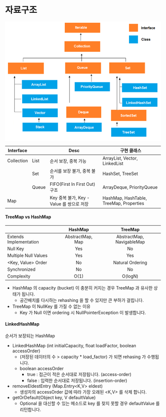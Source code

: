 # 자료구조

![](../../.gitbook/assets/2021-07-09-19-01-08.png)

| Interface  |       | Desc                            | 구현 클래스                                  |
| ---------- | ----- | ------------------------------- | --------------------------------------- |
| Collection | List  | 순서 보장, 중복 가능                    | ArrayList, Vector, LinkedList           |
|            | Set   | 순서를 보장 불가, 중복 불가                | HashSet, TreeSet                        |
|            | Queue | FIFO(First In First Out) 구조     | ArrayDeque, PriorityQueue               |
| Map        |       | Key 중복 불가, Key - Value 를 쌍으로 저장 | HashMap, HashTable, TreeMap, Properties |



#### TreeMap vs HashMap

|                        |      HashMap     |          TreeMap          |
| ---------------------- | :--------------: | :-----------------------: |
| Extends Implementation | AbstractMap, Map | AbstractMap, NavigableMap |
| Null Key               |        Yes       |             No            |
| Multiple Null Values   |        Yes       |            Yes            |
| \<Key, Value> Order    |        No        |      Natural Ordering     |
| Synchronized           |        No        |             No            |
| Complexity             |       O(1)       |          O(logN)          |

* HashMap 의 capacity (bucket) 이 충분히 커지는 경우 TreeMap 과 유사한 상태가 됩니다.
  * 공간배치를 다시하는 rehashing 을 할 수 있지만 큰 부하가 걸립니다.
* TreeMap 이 NullKey 를 가질 수 없는 이유
  * Key 가 Null 이면 ordering 시 NullPointerException 이 발생합니다.

#### LinkedHashMap

순서가 보장되는 HashMap

* LinkedHashMap (int initialCapacity, float loadFactor, boolean accessOrder)
  * (저장된 데이터의 수 > capacity \* load\_factor) 가 되면 rehasing 가 수행됩니다.
  * boolean accessOrder
    * true : 접근이 적은 순서대로 저장됩니다. (access-order)
    * false : 입력한 순서대로 저장됩니다. (insertion-order)
* removeEldestEntry (Map.Entry\<K,V> eldest)
  * 생성자의 accessOrder 값에 따라 가장 오래된 \<K,V> 를 삭제 합니다.
* getOrDefault(Object key, V defaultValue)
  * Optional 을 대신할 수 있는 메소드로 key 를 찾지 못할 경우 defaultValue 를 리턴합니다.
